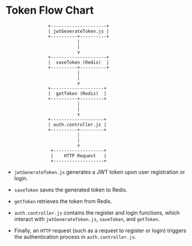 # Token Flow Chart

                    +---------------------+
                    | jwtGenerateToken.js |
                    +----------+----------+
                               |
                               |
                               v
                    +---------------------+
                    |  saveToken (Redis)  |
                    +----------+----------+
                               |
                               |
                               v
                    +--------------------+
                    |  getToken (Redis)  |
                    +----------+---------+
                               |
                               |
                               v
                    +--------------------+
                    | auth.controller.js |
                    +----------+---------+
                               |
                               |
                               v
                     +-------------------+
                     |    HTTP Request   |
                     +-------------------+

- `jwtGenerateToken.js` generates a JWT token upon user registration or login.
- `saveToken` saves the generated token to Redis.
- `getToken` retrieves the token from Redis.
- `auth.controller.js` contains the register and login functions, which interact with `jwtGenerateToken.js`, `saveToken`, and `getToken`.

- Finally, an `HTTP` request (such as a request to register or login) triggers the authentication process in `auth.controller.js`.

